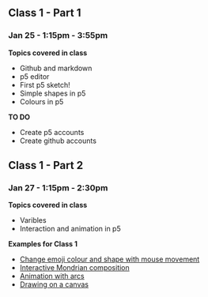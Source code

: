 ## Class 1 - Part 1
### Jan 25 - 1:15pm - 3:55pm

**Topics covered in class**
* Github and markdown
* p5 editor
* First p5 sketch!
* Simple shapes in p5
* Colours in p5

**TO DO**
* Create p5 accounts
* Create github accounts

## Class 1 - Part 2
### Jan 27 - 1:15pm - 2:30pm

**Topics covered in class**
* Varibles 
* Interaction and animation in p5

**Examples for Class 1**
* [Change emoji colour and shape with mouse movement](https://editor.p5js.org/itp42/sketches/DPKwQyIK0)
* [Interactive Mondrian composition](https://editor.p5js.org/itp42/sketches/P4cRwLPYl)
* [Animation with arcs](https://editor.p5js.org/itp42/sketches/HKWOhem2H)
* [Drawing on a canvas](https://editor.p5js.org/itp42/sketches/Oc2UVds7w)

